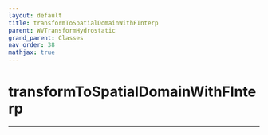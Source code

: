 ```yaml
---
layout: default
title: transformToSpatialDomainWithFInterp
parent: WVTransformHydrostatic
grand_parent: Classes
nav_order: 38
mathjax: true
---
```


#  transformToSpatialDomainWithFInterp




---

